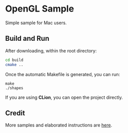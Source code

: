 # OpenGL Sample
Simple sample for Mac users.

## Build and Run
After downloading, within the root directory:
```sh
cd build
cmake ..
```
Once the automatic Makefile is generated, you can run:
```
make 
./shapes
```
If you are using **CLion**, you can open the project directly.

## Credit
More samples and elaborated instructions are [here](http://www.cs.umsl.edu/~kang/cs4410/opengl/).